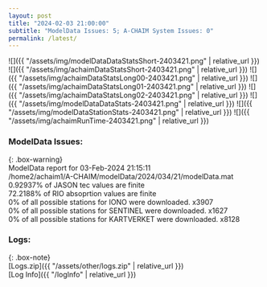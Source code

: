 ```yaml
---
layout: post
title: "2024-02-03 21:00:00"
subtitle: "ModelData Issues: 5; A-CHAIM System Issues: 0"
permalink: /latest/
---
```


![]({{ "/assets/img/modelDataDataStatsShort-2403421.png" | relative_url }})
![]({{ "/assets/img/achaimDataStatsShort-2403421.png" | relative_url }})
![]({{ "/assets/img/achaimDataStatsLong00-2403421.png" | relative_url }})
![]({{ "/assets/img/achaimDataStatsLong01-2403421.png" | relative_url }})
![]({{ "/assets/img/achaimDataStatsLong02-2403421.png" | relative_url }})
![]({{ "/assets/img/modelDataDataStats-2403421.png" | relative_url }})
![]({{ "/assets/img/modelDataStationStats-2403421.png" | relative_url }})
![]({{ "/assets/img/achaimRunTime-2403421.png" | relative_url }})


### ModelData Issues:  
  
{: .box-warning}  
 ModelData report for 03-Feb-2024 21:15:11   
 /home2/achaim1/A-CHAIM/modelData/2024/034/21/modelData.mat   
 0.92937% of JASON tec values are finite   
 72.2188% of RIO absoprtion values are finite   
 0% of all possible stations for IONO were downloaded. x3907   
 0% of all possible stations for SENTINEL were downloaded. x1627   
 0% of all possible stations for KARTVERKET were downloaded. x8128   
  


### Logs:  
  
{: .box-note}  
[Logs.zip]({{ "/assets/other/logs.zip" | relative_url }})  
[Log Info]({{ "/logInfo" | relative_url }})  
